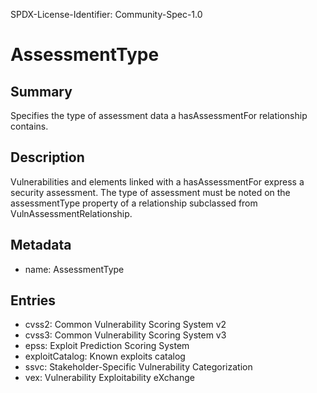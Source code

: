 SPDX-License-Identifier: Community-Spec-1.0

# AssessmentType

## Summary

Specifies the type of assessment data a hasAssessmentFor relationship contains.

## Description

Vulnerabilities and elements linked with a hasAssessmentFor express a security
assessment. The type of assessment must be noted on the assessmentType property
of a relationship subclassed from VulnAssessmentRelationship.

## Metadata

- name: AssessmentType

## Entries

- cvss2: Common Vulnerability Scoring System v2
- cvss3: Common Vulnerability Scoring System v3
- epss: Exploit Prediction Scoring System
- exploitCatalog: Known exploits catalog
- ssvc: Stakeholder-Specific Vulnerability Categorization
- vex: Vulnerability Exploitability eXchange
